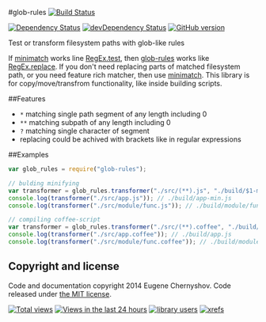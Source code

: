 #glob-rules [![Build Status](https://drone.io/github.com/Evgenus/glob-rules/status.png)](https://drone.io/github.com/Evgenus/glob-rules/latest)

[![Dependency Status](https://david-dm.org/Evgenus/glob-rules.svg)](https://david-dm.org/Evgenus/glob-rules)
[![devDependency Status](https://david-dm.org/Evgenus/glob-rules/dev-status.svg)](https://david-dm.org/Evgenus/glob-rules#info=devDependencies)
[![GitHub version](https://badge.fury.io/gh/Evgenus%2Fglob-rules.svg)](http://badge.fury.io/gh/Evgenus%2Fglob-rules)


Test or transform filesystem paths with glob-like rules

If [minimatch] works line [RegEx.test], then [glob-rules] works like [RegEx.replace]. If you don't need replacing parts of matched filesystem path, or you need feature rich matcher, then use [minimatch]. This library is for copy/move/transfrom functionality, like inside building scripts. 

##Features

* `*` matching single path segment of any length including 0
* `**` matching subpath of any length including 0
* `?` matching single character of segment
* replacing could be achived with brackets like in regular expressions

##Examples

```javascript
var glob_rules = require("glob-rules");

// bulding minifying
var transformer = glob_rules.transformer("./src/(**).js", "./build/$1-min.js");
console.log(transformer("./src/app.js")); // ./build/app-min.js
console.log(transformer("./src/module/func.js")); // ./build/module/func-min.js

// compiling coffee-script
var transformer = glob_rules.transformer("./src/(**).coffee", "./build/$1.js");
console.log(transformer("./src/app.coffee")); // ./build/app.js
console.log(transformer("./src/module/func.coffee")); // ./build/module/func.js
```

## Copyright and license

Code and documentation copyright 2014 Eugene Chernyshov. Code released under [the MIT license](LICENSE).

[![Total views](https://sourcegraph.com/api/repos/github.com/Evgenus/glob-rules/counters/views.png)](https://sourcegraph.com/github.com/Evgenus/glob-rules)
[![Views in the last 24 hours](https://sourcegraph.com/api/repos/github.com/Evgenus/glob-rules/counters/views-24h.png)](https://sourcegraph.com/github.com/Evgenus/glob-rules)
[![library users](https://sourcegraph.com/api/repos/github.com/Evgenus/glob-rules/badges/library-users.png)](https://sourcegraph.com/github.com/Evgenus/glob-rules)
[![xrefs](https://sourcegraph.com/api/repos/github.com/Evgenus/glob-rules/badges/xrefs.png)](https://sourcegraph.com/github.com/Evgenus/glob-rules)

[minimatch]: http://github.com/isaacs/minimatch
[RegEx.test]: https://developer.mozilla.org/en-US/docs/Web/JavaScript/Reference/Global_Objects/RegExp/test
[glob-rules]: http://github.com/Evgenus/glob-rules
[RegEx.replace]: https://developer.mozilla.org/en-US/docs/Web/JavaScript/Reference/Global_Objects/String/replace
